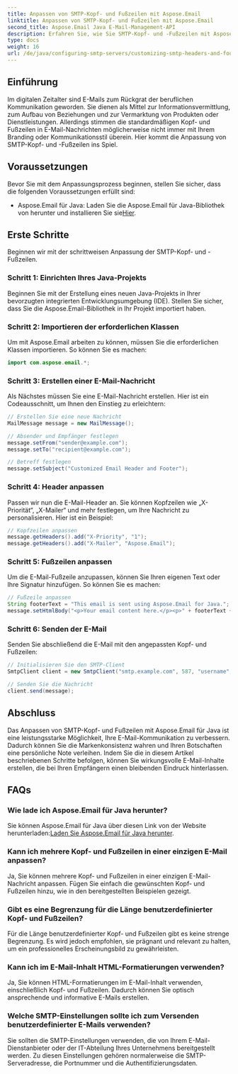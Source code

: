 ```yaml
---
title: Anpassen von SMTP-Kopf- und Fußzeilen mit Aspose.Email
linktitle: Anpassen von SMTP-Kopf- und Fußzeilen mit Aspose.Email
second_title: Aspose.Email Java E-Mail-Management-API
description: Erfahren Sie, wie Sie SMTP-Kopf- und -Fußzeilen mit Aspose.Email für Java anpassen. Verbessern Sie Ihre E-Mail-Kommunikation mit personalisiertem Branding und personalisierten Nachrichten.
type: docs
weight: 16
url: /de/java/configuring-smtp-servers/customizing-smtp-headers-and-footers/
---
```


## Einführung

Im digitalen Zeitalter sind E-Mails zum Rückgrat der beruflichen Kommunikation geworden. Sie dienen als Mittel zur Informationsvermittlung, zum Aufbau von Beziehungen und zur Vermarktung von Produkten oder Dienstleistungen. Allerdings stimmen die standardmäßigen Kopf- und Fußzeilen in E-Mail-Nachrichten möglicherweise nicht immer mit Ihrem Branding oder Kommunikationsstil überein. Hier kommt die Anpassung von SMTP-Kopf- und -Fußzeilen ins Spiel.

## Voraussetzungen

Bevor Sie mit dem Anpassungsprozess beginnen, stellen Sie sicher, dass die folgenden Voraussetzungen erfüllt sind:

-  Aspose.Email für Java: Laden Sie die Aspose.Email für Java-Bibliothek von herunter und installieren Sie sie[Hier](https://releases.aspose.com/email/java/).

## Erste Schritte

Beginnen wir mit der schrittweisen Anpassung der SMTP-Kopf- und -Fußzeilen. 

### Schritt 1: Einrichten Ihres Java-Projekts

Beginnen Sie mit der Erstellung eines neuen Java-Projekts in Ihrer bevorzugten integrierten Entwicklungsumgebung (IDE). Stellen Sie sicher, dass Sie die Aspose.Email-Bibliothek in Ihr Projekt importiert haben.

### Schritt 2: Importieren der erforderlichen Klassen

Um mit Aspose.Email arbeiten zu können, müssen Sie die erforderlichen Klassen importieren. So können Sie es machen:

```java
import com.aspose.email.*;
```

### Schritt 3: Erstellen einer E-Mail-Nachricht

Als Nächstes müssen Sie eine E-Mail-Nachricht erstellen. Hier ist ein Codeausschnitt, um Ihnen den Einstieg zu erleichtern:

```java
// Erstellen Sie eine neue Nachricht
MailMessage message = new MailMessage();

// Absender und Empfänger festlegen
message.setFrom("sender@example.com");
message.setTo("recipient@example.com");

// Betreff festlegen
message.setSubject("Customized Email Header and Footer");
```

### Schritt 4: Header anpassen

Passen wir nun die E-Mail-Header an. Sie können Kopfzeilen wie „X-Priorität“, „X-Mailer“ und mehr festlegen, um Ihre Nachricht zu personalisieren. Hier ist ein Beispiel:

```java
// Kopfzeilen anpassen
message.getHeaders().add("X-Priority", "1");
message.getHeaders().add("X-Mailer", "Aspose.Email");
```

### Schritt 5: Fußzeilen anpassen

Um die E-Mail-Fußzeile anzupassen, können Sie Ihren eigenen Text oder Ihre Signatur hinzufügen. So können Sie es machen:

```java
// Fußzeile anpassen
String footerText = "This email is sent using Aspose.Email for Java.";
message.setHtmlBody("<p>Your email content here.</p><p>" + footerText + "</p>");
```

### Schritt 6: Senden der E-Mail

Senden Sie abschließend die E-Mail mit den angepassten Kopf- und Fußzeilen:

```java
// Initialisieren Sie den SMTP-Client
SmtpClient client = new SmtpClient("smtp.example.com", 587, "username", "password");

// Senden Sie die Nachricht
client.send(message);
```

## Abschluss

Das Anpassen von SMTP-Kopf- und Fußzeilen mit Aspose.Email für Java ist eine leistungsstarke Möglichkeit, Ihre E-Mail-Kommunikation zu verbessern. Dadurch können Sie die Markenkonsistenz wahren und Ihren Botschaften eine persönliche Note verleihen. Indem Sie die in diesem Artikel beschriebenen Schritte befolgen, können Sie wirkungsvolle E-Mail-Inhalte erstellen, die bei Ihren Empfängern einen bleibenden Eindruck hinterlassen.

## FAQs

### Wie lade ich Aspose.Email für Java herunter?

 Sie können Aspose.Email für Java über diesen Link von der Website herunterladen:[Laden Sie Aspose.Email für Java herunter](https://releases.aspose.com/email/java/).

### Kann ich mehrere Kopf- und Fußzeilen in einer einzigen E-Mail anpassen?

Ja, Sie können mehrere Kopf- und Fußzeilen in einer einzigen E-Mail-Nachricht anpassen. Fügen Sie einfach die gewünschten Kopf- und Fußzeilen hinzu, wie in den bereitgestellten Beispielen gezeigt.

### Gibt es eine Begrenzung für die Länge benutzerdefinierter Kopf- und Fußzeilen?

Für die Länge benutzerdefinierter Kopf- und Fußzeilen gibt es keine strenge Begrenzung. Es wird jedoch empfohlen, sie prägnant und relevant zu halten, um ein professionelles Erscheinungsbild zu gewährleisten.

### Kann ich im E-Mail-Inhalt HTML-Formatierungen verwenden?

Ja, Sie können HTML-Formatierungen im E-Mail-Inhalt verwenden, einschließlich Kopf- und Fußzeilen. Dadurch können Sie optisch ansprechende und informative E-Mails erstellen.

### Welche SMTP-Einstellungen sollte ich zum Versenden benutzerdefinierter E-Mails verwenden?

Sie sollten die SMTP-Einstellungen verwenden, die von Ihrem E-Mail-Dienstanbieter oder der IT-Abteilung Ihres Unternehmens bereitgestellt werden. Zu diesen Einstellungen gehören normalerweise die SMTP-Serveradresse, die Portnummer und die Authentifizierungsdaten.